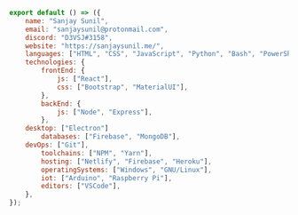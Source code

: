 <!--
Sanjay Sunil
============

Email: sanjaysunil@protonmail.com
Discord: D3VSJ#3158

Website: https://sanjaysunil.me/
-->

```js
export default () => ({
	name: "Sanjay Sunil",
	email: "sanjaysunil@protonmail.com",
	discord: "D3VSJ#3158",
	website: "https://sanjaysunil.me/",
	languages: ["HTML", "CSS", "JavaScript", "Python", "Bash", "PowerShell"],
	technologies: {
		frontEnd: {
			js: ["React"],
			css: ["Bootstrap", "MaterialUI"],
		},
		backEnd: {
			js: ["Node", "Express"],
		},
    desktop: ["Electron"]
		databases: ["Firebase", "MongoDB"],
    devOps: ["Git"],
		toolchains: ["NPM", "Yarn"],
		hosting: ["Netlify", "Firebase", "Heroku"],
		operatingSystems: ["Windows", "GNU/Linux"],
		iot: ["Arduino", "Raspberry Pi"],
		editors: ["VSCode"],
	},
});
```
